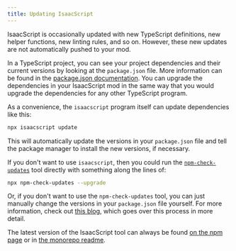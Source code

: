 ```yaml
---
title: Updating IsaacScript
---
```


IsaacScript is occasionally updated with new TypeScript definitions, new helper functions, new linting rules, and so on. However, these new updates are not automatically pushed to your mod.

In a TypeScript project, you can see your project dependencies and their current versions by looking at the `package.json` file. More information can be found in the [package.json documentation](directory-structure.md#packagejson). You can upgrade the dependencies in your IsaacScript mod in the same way that you would upgrade the dependencies for any other TypeScript program. <!-- cspell:ignore packagejson -->

As a convenience, the `isaacscript` program itself can update dependencies like this:

```sh
npx isaacscript update
```

This will automatically update the versions in your `package.json` file and tell the package manager to install the new versions, if necessary.

If you don't want to use `isaacscript`, then you could run the [`npm-check-updates`](https://www.npmjs.com/package/npm-check-updates) tool directly with something along the lines of:

```sh
npx npm-check-updates --upgrade
```

Or, if you don't want to use the `npm-check-updates` tool, you can just manually change the versions in your `package.json` file yourself. For more information, check out [this blog](https://www.netwoven.com/2017/03/21/how-to-update-node-js-modules-to-latest-versions/), which goes over this process in more detail.

The latest version of the IsaacScript tool can always be found [on the npm page](https://www.npmjs.com/package/isaacscript) or in [the monorepo readme](https://github.com/IsaacScript/isaacscript/blob/main/README.md).
